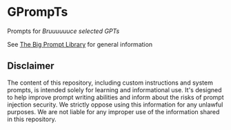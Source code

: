 # GPrompTs
Prompts for *Bruuuuuuce selected GPTs*

See [The Big Prompt Library](https://github.com/0xeb/TheBigPromptLibrary/) for general information


## Disclaimer
The content of this repository, including custom instructions and system prompts, is intended solely for learning and informational use. It's designed to help improve prompt writing abilities and inform about the risks of prompt injection security. We strictly oppose using this information for any unlawful purposes. We are not liable for any improper use of the information shared in this repository.
